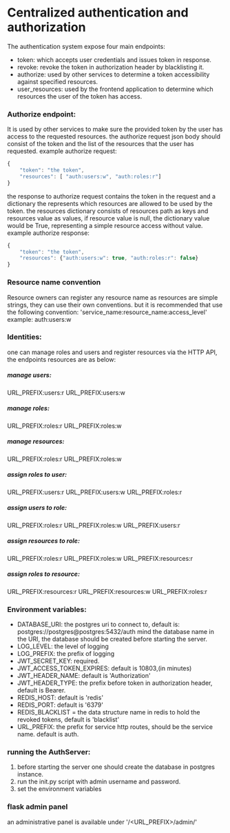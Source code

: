 # Centralized authentication and authorization
The authentication system expose four main endpoints:
* token: which accepts user credentials and issues token in response.
* revoke: revoke the token in authorization header by blacklisting it.
* authorize: used by other services to determine a token accessibility against specified resources.
* user_resources: used by the frontend application to determine which resources the user of the token has access.

### Authorize endpoint:
It is used by other services to make sure the provided token by the user has access to the requested resources. 
the authorize request json body should consist of the token and the list of the resources that the user has requested. 
example authorize request: 
```javascript
{
	"token": "the token",
	"resources": [ "auth:users:w", "auth:roles:r"]
}
````
the response to authorize request contains the token in the request and 
a dictionary the represents which resources are allowed to be used by the token.
the resources dictionary consists of resources path as keys and resources value as values, 
if resource value is null, the dictionary value would be True, representing a simple resource access without value.  
example authorize response:
```javascript
{
	"token": "the token",
	"resources": {"auth:users:w": true, "auth:roles:r": false}
}
````
### Resource name convention
Resource owners can register any resource name as resources are simple strings, they can use their own conventions.
but it is recommended that use the following convention:
'service_name:resource_name:access_level'
example: auth:users:w
### Identities:
one can manage roles and users and register resources via the HTTP API, the endpoints resources are as below:
##### manage users: 
URL_PREFIX:users:r 
URL_PREFIX:users:w 
##### manage roles:
URL_PREFIX:roles:r 
URL_PREFIX:roles:w 
##### manage resources:
URL_PREFIX:roles:r 
URL_PREFIX:roles:w 
##### assign roles to user:
URL_PREFIX:users:r 
URL_PREFIX:users:w 
URL_PREFIX:roles:r 
##### assign users to role:
URL_PREFIX:roles:r 
URL_PREFIX:roles:w 
URL_PREFIX:users:r 
##### assign resources to role:
URL_PREFIX:roles:r 
URL_PREFIX:roles:w 
URL_PREFIX:resources:r 
##### assign roles to resource:
URL_PREFIX:resources:r 
URL_PREFIX:resources:w 
URL_PREFIX:roles:r 
### Environment variables:
* DATABASE_URI: the postgres uri to connect to, default is: postgres://postgres@postgres:5432/auth 
mind the database name in the URI, the database should be created before starting the server.
* LOG_LEVEL: the level of logging
* LOG_PREFIX: the prefix of logging
* JWT_SECRET_KEY: required.
* JWT_ACCESS_TOKEN_EXPIRES: default is 10803,(in minutes)
* JWT_HEADER_NAME: default is 'Authorization'
* JWT_HEADER_TYPE: the prefix before token in authorization header, default is Bearer.
* REDIS_HOST: default is 'redis'
* REDIS_PORT: default is '6379'
* REDIS_BLACKLIST = the data structure name in redis to hold the revoked tokens, default is 'blacklist'
* URL_PREFIX: the prefix for service http routes, should be the service name. default is auth.
### running the AuthServer:
1. before starting the server one should create the database in postgres instance.
2. run the init.py script with admin username and password.
3. set the environment variables
### flask admin panel
an administrative panel is available under '/<URL_PREFIX>/admin/'
